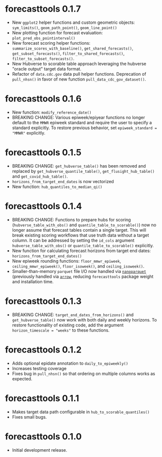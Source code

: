 # forecasttools 0.1.7
* New `ggplot2` helper functions and custom geometric objects: `sym_limits()`, `geom_path_point()`, `geom_line_point()`
* New plotting function for forecast evaluation: `plot_pred_obs_pointinterval()`
* New forecast scoring helper functions: `summarize_scores_with_baseline()`, `get_shared_forecasts()`, `get_subset_forecasts()`, `filter_to_shared_forecasts()`, `filter_to_subset_forecasts()`.
* New Hubverse to scorable table approach leveraging the hubverse "oracle output" target data format.
* Refactor of `data.cdc.gov` data pull helper functions. Deprecation of `pull_nhsn()` in favor of new function `pull_data_cdc_gov_dataset()`.

# forecasttools 0.1.6
* New function: `modify_reference_date()`
* BREAKING CHANGE: Various epiweek/epiyear functions no longer default to the `MMWR` epiweek standard and require the user to specify a standard explicitly. To restore previous behavior, set `epiweek_standard = "MMWR"` explicitly.

# forecasttools 0.1.5
* BREAKING CHANGE: `get_hubverse_table()` has been removed and replaced by `get_hubverse_quantile_table()`, `get_flusight_hub_table()` and `get_covid_hub_table()`.
* `horizons_from_target_end_dates` is now vectorized
* New function: `hub_quantiles_to_median_qi()`

# forecasttools 0.1.4
* BREAKING CHANGE: Functions to prepare hubs for scoring (`hubverse_table_with_obs()` and `quantile_table_to_scorable()`) now no longer assume that forecast tables contain a single target. This will break existing scoring workflows that use truth data without a target column. It can be addressed by setting the `id_cols` argument `hubverse_table_with_obs()` or `quantile_table_to_scorable()` explicitly.
* New function for calculating forecast horizons from target end dates: `horizons_from_target_end_dates()`
* New epiweek rounding functions: `floor_mmwr_epiweek`, `ceiling_mmwr_epiweek()`, `floor_isoweek()`, and `ceiling_isoweek()`.
* Smaller-than-memory `parquet` file I/O now handled via [`nanoparquet`](https://nanoparquet.r-lib.org/) (previously handled via [`arrow`](https://arrow.apache.org/docs/r/), reducing `forecasttools` package weight and installation time.

# forecasttools 0.1.3
* BREAKING CHANGE: `target_end_dates_from_horizons()` and `get_hubverse_table()` now work with both daily and weekly horizons. To restore functionality of existing code, add the argument `horizon_timescale = "weeks"` to these functions.

# forecasttools 0.1.2
* Adds optional epidate annotation to `daily_to_epiweekly()`
* Increases testing coverage
* Fixes bug in `pull_nhsn()` so that ordering on multiple columns works as expected.

# forecasttools 0.1.1
* Makes target data path configurable in `hub_to_scorable_quantiles()`
* Fixes small bugs.

# forecasttools 0.1.0

* Initial development release.
